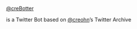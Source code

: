 [@creBotter](https://twitter.com/creBotter)

is a Twitter Bot based on [@creohn](https://twitter.com/creohn)’s Twitter Archive
